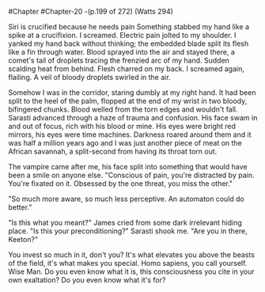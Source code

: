 #Chapter #Chapter-20
-(p.199 of 272) (Watts 294)

Siri is crucified because he needs pain
Something stabbed my hand like a spike at a crucifixion.
I screamed. Electric pain jolted to my shoulder. I yanked my hand back without thinking; the
embedded blade split its flesh like a fin through water. Blood sprayed into the air and stayed there, a
comet's tail of droplets tracing the frenzied arc of my hand.
Sudden scalding heat from behind. Flesh charred on my back. I screamed again, flailing. A veil of
bloody droplets swirled in the air.


Somehow I was in the corridor, staring dumbly at my right hand. It had been split to the heel of the
palm, flopped at the end of my wrist in two bloody, bifingered chunks. Blood welled from the torn
edges and wouldn't fall. Sarasti advanced through a haze of trauma and confusion. His face swam in
and out of focus, rich with his blood or mine. His eyes were bright red mirrors, his eyes were time
machines. Darkness roared around them and it was half a million years ago and I was just another
piece of meat on the African savannah, a split-second from having its throat torn out.



The vampire came after me, his face split into something that would have been a smile on anyone else.
"Conscious of pain, you're distracted by pain. You're fixated on it. Obsessed by the one threat, you
miss the other."


"So much more aware, so much less perceptive. An automaton could do better."


"Is this what you meant?" James cried from some dark irrelevant hiding place. "Is this your
preconditioning?"
Sarasti shook me. "Are you in there, Keeton?"


You invest so much in it, don't you? It's what elevates you above the beasts of the field, it's what
makes you special. Homo sapiens, you call yourself. Wise Man. Do you even know what it is, this
consciousness you cite in your own exaltation? Do you even know what it's for?